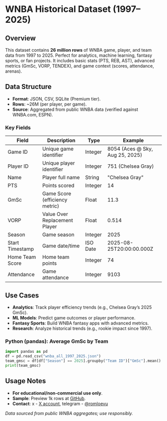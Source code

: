 # WNBA Historical Dataset (1997–2025)

## Overview
This dataset contains **26 million rows** of WNBA game, player, and team data from 1997 to 2025. Perfect for analytics, machine learning, fantasy sports, or fan projects. It includes basic stats (PTS, REB, AST), advanced metrics (GmSc, VORP, TENDEX), and game context (scores, attendance, arenas).

## Data Structure
- **Format**: JSON, CSV, SQLite (Premium tier).
- **Rows**: ~26M (per player, per game).
- **Source**: Aggregated from public WNBA data (verified against WNBA.com, ESPN).

### Key Fields
| Field | Description | Type | Example |
|-------|-------------|------|---------|
| Game ID | Unique game identifier | Integer | 8054 (Aces @ Sky, Aug 25, 2025) |
| Player ID | Unique player identifier | Integer | 751 (Chelsea Gray) |
| Name | Player full name | String | "Chelsea Gray" |
| PTS | Points scored | Integer | 14 |
| GmSc | Game Score (efficiency metric) | Float | 11.3 |
| VORP | Value Over Replacement Player | Float | 0.514 |
| Season | Game season | Integer | 2025 |
| Start Timestamp | Game date/time | ISO Date | 2025-08-25T20:00:00.000Z |
| Home Team Score | Home team points | Integer | 74 |
| Attendance | Game attendance | Integer | 9103 |


## Use Cases
- **Analytics**: Track player efficiency trends (e.g., Chelsea Gray’s 2025 GmSc).  
- **ML Models**: Predict game outcomes or player performance.  
- **Fantasy Sports**: Build WNBA fantasy apps with advanced metrics.  
- **Research**: Analyze historical trends (e.g., rookie impact since 1997).


### Python (pandas): Average GmSc by Team
```python
import pandas as pd
df = pd.read_csv("wnba_all_1997_2025.json")
team_gmsc = df[df["Season"] == 2025].groupby("Team ID")["GmSc"].mean()
print(team_gmsc)
```


## Usage Notes
- **For educational/non-commercial use only**.  
- **Sample**: Preview 1k rows at [GitHub](https://github.com/romsaint/wnba-dataset).  
- **Contact**: x - [X account](https://x.com/romsayia), telegram - [@romloevu](https://web.telegram.org/a/#1617948483)

*Data sourced from public WNBA aggregates; use responsibly.*
